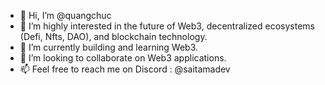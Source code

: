 - 👋 Hi, I’m @quangchuc
- 👀 I’m highly interested in the future of Web3, decentralized ecosystems (Defi, Nfts, DAO), and blockchain technology. 
- 🌱 I’m currently building and learning Web3.
- 💞️ I’m looking to collaborate on Web3 applications. 
- 📫 Feel free to reach me on Discord : @saitamadev

<!---
quangchuc/quangchuc is a ✨ special ✨ repository because its `README.md` (this file) appears on your GitHub profile.
You can click the Preview link to take a look at your changes.
--->
